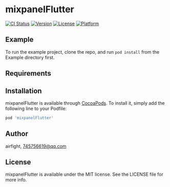 # mixpanelFlutter

[![CI Status](https://img.shields.io/travis/airfight/mixpanelFlutter.svg?style=flat)](https://travis-ci.org/airfight/mixpanelFlutter)
[![Version](https://img.shields.io/cocoapods/v/mixpanelFlutter.svg?style=flat)](https://cocoapods.org/pods/mixpanelFlutter)
[![License](https://img.shields.io/cocoapods/l/mixpanelFlutter.svg?style=flat)](https://cocoapods.org/pods/mixpanelFlutter)
[![Platform](https://img.shields.io/cocoapods/p/mixpanelFlutter.svg?style=flat)](https://cocoapods.org/pods/mixpanelFlutter)

## Example

To run the example project, clone the repo, and run `pod install` from the Example directory first.

## Requirements

## Installation

mixpanelFlutter is available through [CocoaPods](https://cocoapods.org). To install
it, simply add the following line to your Podfile:

```ruby
pod 'mixpanelFlutter'
```

## Author

airfight, 745756619@qq.com

## License

mixpanelFlutter is available under the MIT license. See the LICENSE file for more info.
